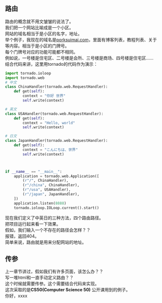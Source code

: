 ## 路由  
路由的概念就不用文皱皱的说法了。   
我们把一个网站比喻成是一个小区。  
网站的域名相当于是小区的名字，地址。  
举个例子，我现在的域名是[porksuimai.com](http://www.porksuimai.com/#/)，里面有博客列表，教程列表、关于等内容。相当于是小区的门牌号。  
每个门牌号对应的功能可能都不相同。  
例如说，一号楼是住宅区、二号楼是会所、三号楼是商场、四号楼是住宅区……   
结合代码来讲，这里用tornado的代码作为演示：
```python
import tornado.ioloop
import tornado.web
# 中文
class ChinaHandler(tornado.web.RequestHandler):
    def get(self):
        context = "你好 世界"
        self.write(context)

# 英文
class USAHandler(tornado.web.RequestHandler):
    def get(self):
        context = "Hello, world"
        self.write(context)

# 日文
class JapanHandler(tornado.web.RequestHandler):
    def get(self):
        context = "こんにちは、世界"
        self.write(context)



if __name__ == "__main__":
    application = tornado.web.Application([
        (r"/", ChinaHandler),
        (r"/china", ChinaHandler),
        (r"/usa", USAHandler),
        (r"/japan", JapanHandler),
    ])
    application.listen(8888)
    tornado.ioloop.IOLoop.current().start()

```
现在我们定义了中英日的三种方法，四个路由路径。  
把项目运行起来看一下效果。  
假如，我们输入一个不存在的路径会怎样？？  
报错，返回404。  
简单来说，路由就是用来分配网站的地址。  
## 传参  
上一章节讲过，假如我们有许多页面，该怎么办？？  
写一堆html和一直手动定义路由？？  
这个时候就需要传参。这个需要结合代码来实现。   
这次采取的是**CS50(Computer Science 50)** 公开课用到的例子。  
你好，xxxx  
